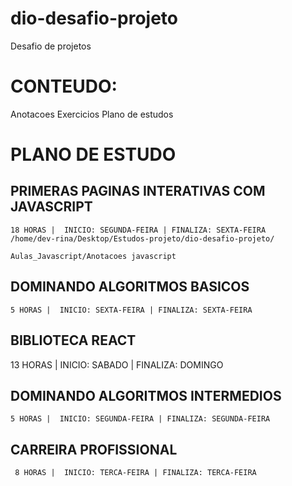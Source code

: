 # dio-desafio-projeto
Desafio de projetos 

# CONTEUDO:
Anotacoes
Exercicios
Plano de estudos

# PLANO DE ESTUDO

## PRIMERAS PAGINAS INTERATIVAS COM JAVASCRIPT
    18 HORAS |  INICIO: SEGUNDA-FEIRA | FINALIZA: SEXTA-FEIRA
    /home/dev-rina/Desktop/Estudos-projeto/dio-desafio-projeto/
    
    Aulas_Javascript/Anotacoes javascript
    
## DOMINANDO ALGORITMOS BASICOS
    5 HORAS |  INICIO: SEXTA-FEIRA | FINALIZA: SEXTA-FEIRA
    
## BIBLIOTECA REACT
   13 HORAS |  INICIO: SABADO | FINALIZA: DOMINGO

## DOMINANDO ALGORITMOS INTERMEDIOS
    5 HORAS |  INICIO: SEGUNDA-FEIRA | FINALIZA: SEGUNDA-FEIRA
    
## CARREIRA PROFISSIONAL
     8 HORAS |  INICIO: TERCA-FEIRA | FINALIZA: TERCA-FEIRA
